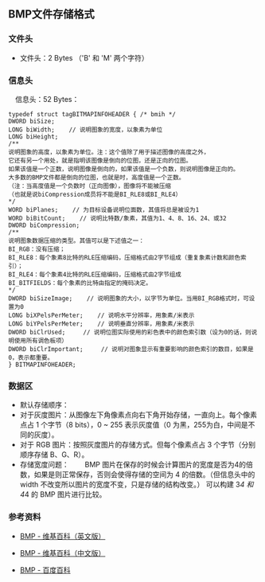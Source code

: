 ## BMP文件存储格式

### 文件头
 * 文件头：2  Bytes （'B' 和 'M' 两个字符）

### 信息头
　信息头：52 Bytes：

    typedef struct tagBITMAPINFOHEADER { /* bmih */
    DWORD biSize;
    LONG biWidth;    // 说明图象的宽度，以象素为单位
    LONG biHeight;
    /**
    说明图象的高度，以象素为单位。注：这个值除了用于描述图像的高度之外，
    它还有另一个用处，就是指明该图像是倒向的位图，还是正向的位图。
    如果该值是一个正数，说明图像是倒向的，如果该值是一个负数，则说明图像是正向的。
    大多数的BMP文件都是倒向的位图，也就是时，高度值是一个正数。
    （注：当高度值是一个负数时（正向图像），图像将不能被压缩
    （也就是说biCompression成员将不能是BI_RLE8或BI_RLE4）
    */
    WORD biPlanes;    // 为目标设备说明位面数，其值将总是被设为1
    WORD biBitCount;    // 说明比特数/象素，其值为1、4、8、16、24、或32
    DWORD biCompression;
    /**
    说明图象数据压缩的类型。其值可以是下述值之一：
    BI_RGB：没有压缩；
    BI_RLE8：每个象素8比特的RLE压缩编码，压缩格式由2字节组成（重复象素计数和颜色索引）；
    BI_RLE4：每个象素4比特的RLE压缩编码，压缩格式由2字节组成
    BI_BITFIELDS：每个象素的比特由指定的掩码决定。
    */
    DWORD biSizeImage;    // 说明图象的大小，以字节为单位。当用BI_RGB格式时，可设置为0
    LONG biXPelsPerMeter;    // 说明水平分辨率，用象素/米表示
    LONG biYPelsPerMeter;    // 说明垂直分辨率，用象素/米表示
    DWORD biClrUsed;     // 说明位图实际使用的彩色表中的颜色索引数（设为0的话，则说明使用所有调色板项）
    DWORD biClrImportant;     // 说明对图象显示有重要影响的颜色索引的数目，如果是0，表示都重要。
    } BITMAPINFOHEADER;

### 数据区
* 默认存储顺序：
 * 对于灰度图片：从图像左下角像素点向右下角开始存储，一直向上。每个像素点占 1 个字节（8 bits），0 ~ 255 表示灰度值（0 为黑，255为白，中间是不同的灰度）。
 * 对于 RGB 图片：按照灰度图片的存储方式。但每个像素点占 3 个字节（分别顺序存储 B、G、R）。
* 存储宽度问题：
　　BMP 图片在保存的时候会计算图片的宽度是否为4的倍数，如果是则正常保存，否则会使得存储的空间为 4 的倍数。（但信息头中的 width 不改变所以图片的宽度不变，只是存储的结构改变。） 可以构建 3*4 和 4*4 的 BMP 图片进行比较。

### 参考资料
 * [BMP - 维基百科（英文版）](http://en.wikipedia.org/wiki/BMP_file_format)

 * [BMP - 维基百科（中文版）](https://zh.wikipedia.org/wiki/BMP#.E4.BD.8D.E5.9B.BE.E6.96.87.E4.BB.B6.E5.A4.B4)

 * [BMP - 百度百科](http://baike.baidu.com/view/189487.htm)
